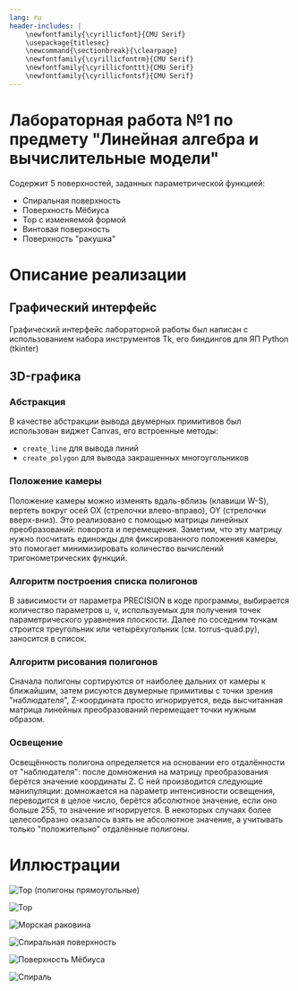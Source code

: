 ```yaml
---
lang: ru 
header-includes: |
    \newfontfamily{\cyrillicfont}{CMU Serif} 
    \usepackage{titlesec}
    \newcommand{\sectionbreak}{\clearpage}
    \newfontfamily{\cyrillicfontrm}{CMU Serif}
    \newfontfamily{\cyrillicfonttt}{CMU Serif}
    \newfontfamily{\cyrillicfontsf}{CMU Serif}
---
```


# Лабораторная работа №1 по предмету "Линейная алгебра и вычислительные модели"

Содержит 5 поверхностей, заданных параметрической функцией:

* Спиральная поверхность
* Поверхность Мёбиуса
* Тор с изменяемой формой
* Винтовая поверхность
* Поверхность "ракушка"

# Описание реализации

## Графический интерфейс

Графический интерфейс лабораторной работы был написан с использованием набора инструментов Tk, его биндингов для ЯП Python (tkinter)

## 3D-графика

### Абстракция

В качестве абстракции вывода двумерных примитивов был использован виджет Canvas, его встроенные методы:

* `create_line` для вывода линий
* `create_polygon` для вывода закрашенных многоугольников 

### Положение камеры

Положение камеры можно изменять вдаль-вблизь (клавиши W-S), вертеть вокруг осей OX (стрелочки влево-вправо), OY (стрелочки вверх-вниз). Это реализовано с помощью матрицы линейных преобразований: поворота и перемещения. Заметим, что эту матрицу нужно посчитать единожды для фиксированного положения камеры, это помогает минимизировать количество вычислений тригонометрических функций.

### Алгоритм построения списка полигонов

В зависимости от параметра PRECISION в коде программы, выбирается количество параметров u, v, используемых для получения точек параметрического уравнения плоскости. Далее по соседним точкам строится треугольник или четырёхугольник (см. torrus-quad.py), заносится в список.

### Алгоритм рисования полигонов

Сначала полигоны сортируются от наиболее дальних от камеры к ближайшим, затем рисуются двумерные примитивы с точки зрения "наблюдателя", Z-координата просто игнорируется, ведь высчитанная матрица линейных преобразований перемещает точки нужным образом.

### Освещение

Освещённость полигона определяется на основании его отдалённости от "наблюдателя": после домножения на матрицу преобразования берётся значение координаты Z. С ней производится следующие манипуляции: домножается на параметр интенсивности освещения, переводится в целое число, берётся абсолютное значение, если оно больше 255, то значение игнорируется. В некоторых случаях более целесообразно оказалось взять не абсолютное значение, а учитывать только "положительно" отдалённые полигоны.

# Иллюстрации

![Тор (полигоны прямоугольные)](./screenshots/torrus-quad.png)

![Тор](./screenshots/torrus.png)

![Морская раковина](./screenshots/seashell.png)

![Спиральная поверхность](./screenshots/screw.png)

![Поверхность Мёбиуса](./screenshots/moebius.png)

![Спираль](./screenshots/spiral.png)
